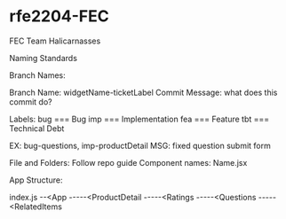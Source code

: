 # rfe2204-FEC

FEC Team Halicarnasses 

Naming Standards

Branch Names:
  
  Branch Name: widgetName-ticketLabel
  Commit Message: what does this commit do?
  
  Labels:
  bug === Bug 
  imp === Implementation
  fea === Feature
  tbt === Technical Debt
  
  EX: bug-questions, imp-productDetail
  MSG: fixed question submit form
  
 File and Folders:
  Follow repo guide
  Component names: Name.jsx
  
App Structure:

index.js
--<App
-----<ProductDetail
-----<Ratings
-----<Questions 
-----<RelatedItems

